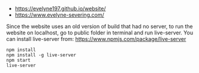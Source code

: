 - https://evelyne197.github.io/website/
- https://www.evelyne-severing.com/


Since the website uses an old version of build that had no server, to run the website on localhost, go to public folder in terminal and run live-server. You can install live-server from: https://www.npmjs.com/package/live-server

````
npm install
npm install -g live-server
npm start
live-server
````
